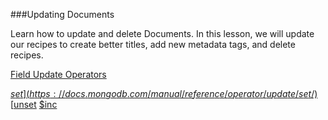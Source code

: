 ###Updating Documents

Learn how to update and delete Documents. In this lesson, we will update our recipes to create better titles, add new metadata tags, and delete recipes.

[Field Update Operators](https://docs.mongodb.com/manual/reference/operator/update-field/)

[$set](https://docs.mongodb.com/manual/reference/operator/update/set/)
[$unset](https://docs.mongodb.com/manual/reference/operator/update/unset/)
[$inc](https://docs.mongodb.com/manual/reference/operator/update/inc/)
